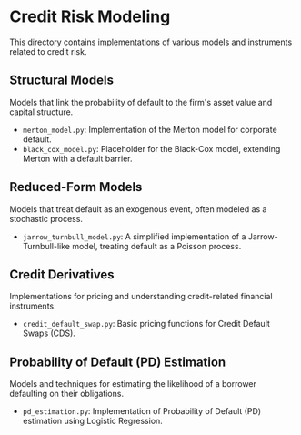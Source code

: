 # Credit Risk Modeling

This directory contains implementations of various models and instruments related to credit risk.

## Structural Models
Models that link the probability of default to the firm's asset value and capital structure.

- `merton_model.py`: Implementation of the Merton model for corporate default.
- `black_cox_model.py`: Placeholder for the Black-Cox model, extending Merton with a default barrier.

## Reduced-Form Models
Models that treat default as an exogenous event, often modeled as a stochastic process.

- `jarrow_turnbull_model.py`: A simplified implementation of a Jarrow-Turnbull-like model, treating default as a Poisson process.

## Credit Derivatives
Implementations for pricing and understanding credit-related financial instruments.

- `credit_default_swap.py`: Basic pricing functions for Credit Default Swaps (CDS).

## Probability of Default (PD) Estimation
Models and techniques for estimating the likelihood of a borrower defaulting on their obligations.

- `pd_estimation.py`: Implementation of Probability of Default (PD) estimation using Logistic Regression.
